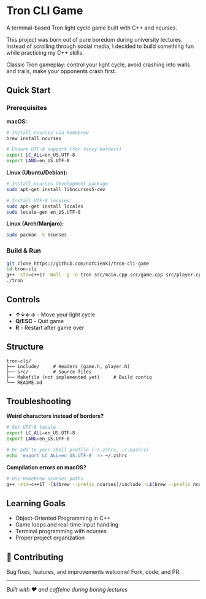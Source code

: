 # Tron CLI Game

A terminal-based Tron light cycle game built with C++ and ncurses.

This project was born out of pure boredom during university lectures. Instead of scrolling through social media, I decided to build something fun while practicing my C++ skills.

Classic Tron gameplay: control your light cycle, avoid crashing into walls and trails, make your opponents crash first.

## Quick Start

### Prerequisites

**macOS:**
```bash
# Install ncurses via Homebrew
brew install ncurses

# Ensure UTF-8 support (for fancy borders)
export LC_ALL=en_US.UTF-8
export LANG=en_US.UTF-8
```

**Linux (Ubuntu/Debian):**
```bash
# Install ncurses development package
sudo apt-get install libncurses5-dev

# Install UTF-8 locales
sudo apt-get install locales
sudo locale-gen en_US.UTF-8
```

**Linux (Arch/Manjaro):**
```bash
sudo pacman -S ncurses
```

### Build & Run

```bash
git clone https://github.com/notCienki/tron-cli-game
cd tron-cli
g++ -std=c++17 -Wall -g -o tron src/main.cpp src/game.cpp src/player.cpp -lncurses
./tron
```
## Controls

- **↑↓←→** - Move your light cycle
- **Q/ESC** - Quit game  
- **R** - Restart after game over

## Structure

```
tron-cli/
├── include/     # Headers (game.h, player.h)
├── src/         # Source files
├── Makefile (not implemented yet)     # Build config
└── README.md
```

## Troubleshooting

**Weird characters instead of borders?**
```bash
# Set UTF-8 locale
export LC_ALL=en_US.UTF-8
export LANG=en_US.UTF-8

# Or add to your shell profile (~/.zshrc, ~/.bashrc)
echo 'export LC_ALL=en_US.UTF-8' >> ~/.zshrc
```

**Compilation errors on macOS?**
```bash
# Use Homebrew ncurses paths
g++ -std=c++17 -I$(brew --prefix ncurses)/include -L$(brew --prefix ncurses)/lib -o tron src/*.cpp -lncurses
```

## Learning Goals

- Object-Oriented Programming in C++
- Game loops and real-time input handling
- Terminal programming with ncurses
- Proper project organization


## 🤝 Contributing

Bug fixes, features, and improvements welcome! Fork, code, and PR.

---

*Built with ❤️ and caffeine during boring lectures*
